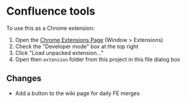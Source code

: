 # Confluence tools

To use this as a Chrome extension:

1. Open the [Chrome Extensions Page](chrome://extensions) (Window > Extensions)
1. Check the "Developer mode" box at the top right
1. Click "Load unpacked extension..."
1. Open then `extension` folder from this project in this file dialog box

## Changes

- Add a button to the wiki page for daily FE merges